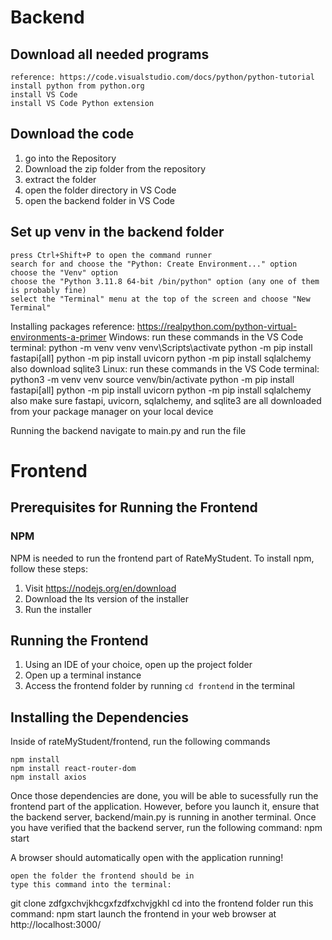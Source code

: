 # Backend
## Download all needed programs

    reference: https://code.visualstudio.com/docs/python/python-tutorial
    install python from python.org
    install VS Code
    install VS Code Python extension

## Download the code
1. go into the Repository
2. Download the zip folder from the repository
3. extract the folder
4. open the folder directory in VS Code
5. open the backend folder in VS Code

## Set up venv in the backend folder
    press Ctrl+Shift+P to open the command runner
    search for and choose the "Python: Create Environment..." option
    choose the "Venv" option
    choose the "Python 3.11.8 64-bit /bin/python" option (any one of them is probably fine)
    select the "Terminal" menu at the top of the screen and choose "New Terminal"

Installing packages
    reference: https://realpython.com/python-virtual-environments-a-primer
    Windows:
    run these commands in the VS Code terminal:
python -m venv venv
venv\Scripts\activate
python -m pip install fastapi[all]
python -m pip install uvicorn
python -m pip install sqlalchemy
    also download sqlite3
    Linux:
    run these commands in the VS Code terminal:
python3 -m venv venv
source venv/bin/activate
python -m pip install fastapi[all]
python -m pip install uvicorn
python -m pip install sqlalchemy
    also make sure fastapi, uvicorn, sqlalchemy, and sqlite3 are all downloaded from your package manager on your local device

Running the backend
    navigate to main.py and run the file


# Frontend
## Prerequisites for Running the Frontend

### NPM
NPM is needed to run the frontend part of RateMyStudent. To install npm, follow these steps:
1. Visit https://nodejs.org/en/download
2. Download the lts version of the installer
3. Run the installer

## Running the Frontend
1. Using an IDE of your choice, open up the project folder
2. Open up a terminal instance
3. Access the frontend folder by running
```cd frontend```
   in the terminal

## Installing the Dependencies

Inside of rateMyStudent/frontend, run the following commands

    npm install
    npm install react-router-dom
    npm install axios


Once those dependencies are done, you will be able to sucessfully run the frontend part of the application. However, before you launch it,
ensure that the backend server, backend/main.py is running in another terminal. Once you have verified that the backend server, run the following command:
    npm start

A browser should automatically open with the application running!


    open the folder the frontend should be in
    type this command into the terminal:
git clone zdfgxchvjkhcgxfzdfxchvjgkhl
    cd into the frontend folder
    run this command:
npm start
    launch the frontend in your web browser at http://localhost:3000/
